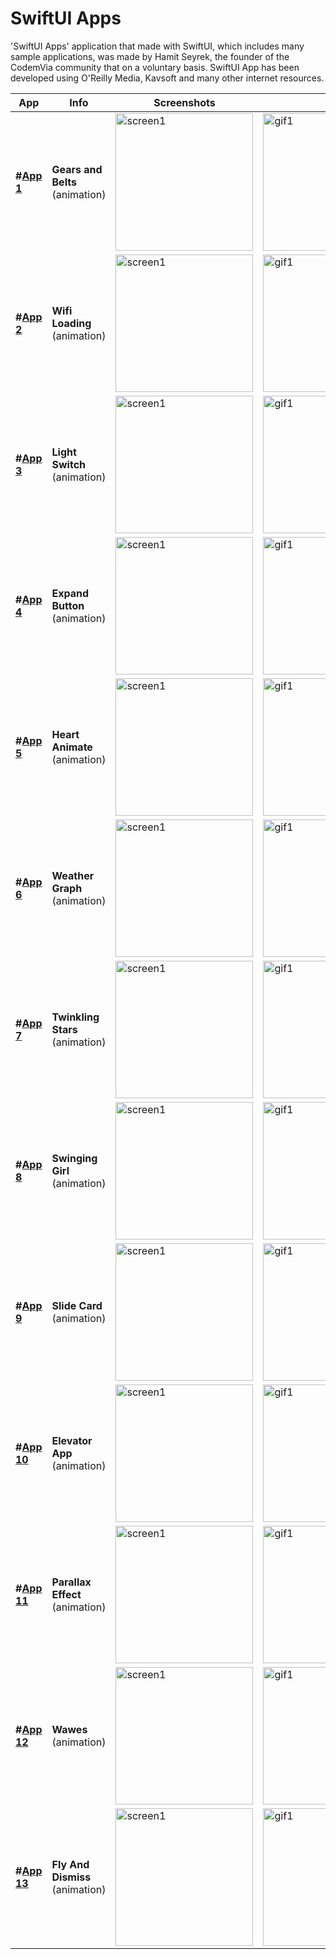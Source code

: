 # SwiftUI Apps

'SwiftUI Apps' application that made with SwiftUI, which includes many sample applications, was made by Hamit Seyrek, the founder of the CodemVia community that on a voluntary basis. SwiftUI App has been developed using O'Reilly Media, Kavsoft and many other internet resources.



App | Info                                                                                                                                                            | Screenshots                                                                                                                                                            | Gif
---                                   |--- | ---                                                                                                                                       |---
**#[App 1](SwiftUIAnimationTutorials/Tutorials/GearsAndBelts)** | **Gears and Belts** <br/>(animation)                                         <br/>| <img src="readmeData/GearsAndBeltsView.png" alt="screen1" style="width:220px;"/> | <img src="readmeData/GearsAndBeltsView.gif" alt="gif1" style="width:220px;"/> | 
**#[App 2](SwiftUIAnimationTutorials/Tutorials/WifiLoading)** | **Wifi Loading** <br/>(animation)                                         <br/>| <img src="readmeData/WifiLoading.png" alt="screen1" style="width:220px;"/> | <img src="readmeData/WifiLoading.gif" alt="gif1" style="width:220px;"/> | 
**#[App 3](SwiftUIAnimationTutorials/Tutorials/LightSwitch)** | **Light Switch** <br/>(animation)                                         <br/>| <img src="readmeData/LightSwitchView.png" alt="screen1" style="width:220px;"/> | <img src="readmeData/LightSwitchView.gif" alt="gif1" style="width:220px;"/> | 
**#[App 4](SwiftUIAnimationTutorials/Tutorials/ExpandButton)** | **Expand Button** <br/>(animation)                                         <br/>| <img src="readmeData/ExpandButtonView.png" alt="screen1" style="width:220px;"/> | <img src="readmeData/ExpandButtonView.gif" alt="gif1" style="width:220px;"/> | 
**#[App 5](SwiftUIAnimationTutorials/Tutorials/HeartAnimate)** | **Heart Animate** <br/>(animation)                                         <br/>| <img src="readmeData/HeartAnimateView.png" alt="screen1" style="width:220px;"/> | <img src="readmeData/HeartAnimateView.gif" alt="gif1" style="width:220px;"/> | 
**#[App 6](SwiftUIAnimationTutorials/Tutorials/WeatherGraphAnimation)** | **Weather Graph** <br/>(animation)                                         <br/>| <img src="readmeData/WeatherGraphAnimationView.png" alt="screen1" style="width:220px;"/> | <img src="readmeData/WeatherGraphAnimationView.gif" alt="gif1" style="width:220px;"/> | 
**#[App 7](SwiftUIAnimationTutorials/Tutorials/TwinklingStars)** | **Twinkling Stars** <br/>(animation)                                         <br/>| <img src="readmeData/TwinklingStarsView.png" alt="screen1" style="width:220px;"/> | <img src="readmeData/TwinklingStarsView.gif" alt="gif1" style="width:220px;"/> | 
**#[App 8](SwiftUIAnimationTutorials/Tutorials/Swinging)** | **Swinging Girl** <br/>(animation)                                         <br/>| <img src="readmeData/SwingingView.png" alt="screen1" style="width:220px;"/> | <img src="readmeData/SwingingView.gif" alt="gif1" style="width:220px;"/> | 
**#[App 9](SwiftUIAnimationTutorials/Tutorials/SlideCard)** | **Slide Card** <br/>(animation)                                         <br/>| <img src="readmeData/SliderCardView.png" alt="screen1" style="width:220px;"/> | <img src="readmeData/SliderCardView.gif" alt="gif1" style="width:220px;"/> | 
**#[App 10](SwiftUIAnimationTutorials/Tutorials/ElevatorApp)** | **Elevator App** <br/>(animation)                                         <br/>| <img src="readmeData/ElevatorAppView.png" alt="screen1" style="width:220px;"/> | <img src="readmeData/ElevatorAppView.gif" alt="gif1" style="width:220px;"/> | 
**#[App 11](SwiftUIAnimationTutorials/Tutorials/ParallaxEffext)** | **Parallax Effect** <br/>(animation)                                         <br/>| <img src="readmeData/ParallaxEffectView.png" alt="screen1" style="width:220px;"/> | <img src="readmeData/ParallaxEffectView.gif" alt="gif1" style="width:220px;"/> | 
**#[App 12](SwiftUIAnimationTutorials/Tutorials/Wawes)** | **Wawes** <br/>(animation)                                         <br/>| <img src="readmeData/WawesView.png" alt="screen1" style="width:220px;"/> | <img src="readmeData/WawesView.gif" alt="gif1" style="width:220px;"/> | 
**#[App 13](SwiftUIAnimationTutorials/Tutorials/FlyPresentDismissTransition)** | **Fly And Dismiss** <br/>(animation)                                         <br/>| <img src="readmeData/FlyPresentDismissTransitionView.png" alt="screen1" style="width:220px;"/> | <img src="readmeData/FlyPresentDismissTransitionView.gif" alt="gif1" style="width:220px;"/> | 

